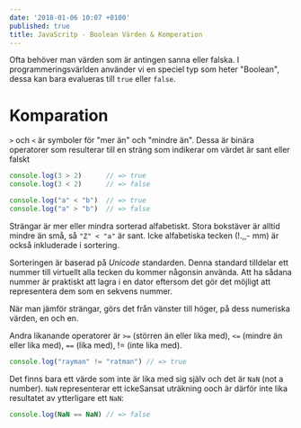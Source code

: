```yaml
---
date: '2018-01-06 10:07 +0100'
published: true
title: JavaScritp - Boolean Värden & Komperation
---
```

Ofta behöver man värden som är antingen sanna eller falska. I programmeringsvärlden använder vi en speciel typ som heter "Boolean", dessa kan bara evalueras till `true` eller `false`.

# Komparation

`>` och `<` är symboler för "mer än" och "mindre än". Dessa är binära operatorer som resulterar till en sträng som indikerar om värdet är sant eller falskt

```js
console.log(3 > 2)      // => true
console.log(3 < 2)      // => false

console.log("a" < "b")  // => true
console.log("a" > "b")  // => false
```

Strängar är mer eller mindra sorterad alfabetiskt. Stora bokstäver är alltid mindre än små, så  `"Z" < "a"` är sant. Icke alfabetiska tecken (!.,,- mm) är också inkluderade i sortering.

Sorteringen är baserad på *Unicode* standarden. Denna standard tilldelar ett nummer till virtuellt alla tecken du kommer någonsin använda. Att ha sådana nummer är praktiskt att lagra i en dator eftersom det gör det möjligt att representera dem som en sekvens nummer. 

När man jämför strängar, görs det från vänster till höger, på dess numeriska värden, en och en. 

Andra likanande operatorer är `>=` (störren än eller lika med), `<=` (mindre än eller lika med), `==` (lika med), != (inte lika med).

```js
console.log("rayman" != "ratman") // => true
```

Det finns bara ett värde som inte är lika med sig själv och det är `NaN` (not a number).
`NaN` representerar ett ickeSansat uträkning ooch är därför inte lika resultatet av ytterligare ett `NaN`:

```js
console.log(NaN == NaN) // => false
```


